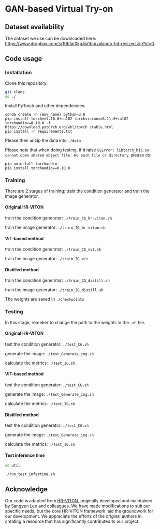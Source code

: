 # GAN-based Virtual Try-on

## Dataset availability

The dataset we use can be downloaded here: https://www.dropbox.com/s/10bfat0kg4si1bu/zalando-hd-resized.zip?dl=0.

## Code usage

### Installation

Clone this repository:

```bash
git clone 
cd ./
```

Install PyTorch and other dependencies:

```
conda create -n {env_name} python=3.8
pip install torch==1.10.0+cu102 torchvision==0.11.0+cu102 torchaudio==0.10.0 -f https://download.pytorch.org/whl/torch_stable.html
pip install -r requirements.txt
```

Please then unzip the data into `./data`

Please note that when doing testing, if it raise `OSError: libtorch_hip.so: cannot open shared object file: No such file or directory`, please do:

```
pip uninstall torchaudio
pip install torchaudio==0.10.0
```

### Training

There are 2 stages of training: train the condition generator and train the image generator.

#### Original HR-VITON

train the condition generator: `./train_CG_hr-viton.sh`

train the image generator: `./train_IG_hr-viton.sh`

#### ViT-based method

train the condition generator: `./train_CG_vit.sh`

train the image generator: `./train_IG_vit`

#### Distilled method

train the condition generator: `./train_CG_distill.sh`

train the image generator: `./train_IG_distill.sh`

The weights are saved in `./checkpoints`

### Testing

In this stage, remeber to change the path to the weights in the `.sh` file.

#### Original HR-VITON

test the condition generator: `./test_CG.sh`

generate the image: `./test_Generate_img.sh`

calculate the metrics: `./test_IG.sh`

#### ViT-based method

test the condition generator: `./test_CG.sh`

generate the image: `./test_Generate_img.sh`

calculate the metrics: `./test_IG.sh`

#### Distilled method

test the condition generator: `./test_CG.sh`

generate the image: `./test_Generate_img.sh`

calculate the metrics: `./test_IG.sh`

#### Test inference time

```bash
cd util
```
`./run_test_infertime.sh`

## Acknowledge

Our code is adapted from [HR-VITON](https://github.com/sangyun884/HR-VITON), originally developed and maintained by Sangyun Lee and colleagues. We have made modifications to suit our specific needs, but the core HR-VITON framework laid the groundwork for our development. We appreciate the efforts of the original authors in creating a resource that has significantly contributed to our project.
